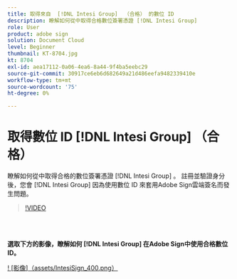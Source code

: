 ```yaml
---
title: 取得來自  [!DNL Intesi Group]  （合格） 的數位 ID
description: 瞭解如何從中取得合格數位簽署憑證 [!DNL Intesi Group]
role: User
product: adobe sign
solution: Document Cloud
level: Beginner
thumbnail: KT-8704.jpg
kt: 8704
exl-id: aea17112-0a06-4ea6-8a44-9f4ba5eebc29
source-git-commit: 30917ce6eb6d682649a21d486eefa9482339410e
workflow-type: tm+mt
source-wordcount: '75'
ht-degree: 0%

---
```


# 取得數位 ID [!DNL Intesi Group] （合格）

瞭解如何從中取得合格的數位簽署憑證 [!DNL Intesi Group] 。 註冊並驗證身分後，您會 [!DNL Intesi Group] 因為使用數位 ID 來套用Adobe Sign雲端簽名而發生問題。

>[!VIDEO](https://video.tv.adobe.com/v/337064?hidetitle=true)

<br> 

**選取下方的影像，瞭解如何 [!DNL Intesi Group] 在Adobe Sign中使用合格數位 ID。**

[! [影像]（assets/IntesiSign_400.png）](intesi-sign.md)
